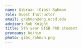 ```yaml
---
name: Gibraan (Gibs) Rahman
role: Guest Instructor
email: grahman@eng.ucsd.edu
advisor: Rob Knight
title: 5th year BISB PhD student
pronouns: he/him
photo: gibs_rahman.png
---
```

